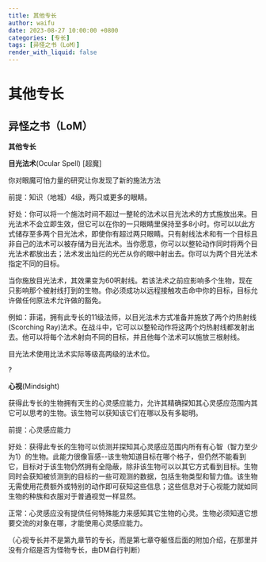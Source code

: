 ```yaml
---
title: 其他专长
author: waifu
date: 2023-08-27 10:00:00 +0800
categories: [专长]
tags: [异怪之书（LoM）]
render_with_liquid: false
---
```

# 其他专长
## 异怪之书（LoM）


**其他专长**


**目光法术**(Ocular
Spell) [超魔]


你对眼魔可怕力量的研究让你发现了新的施法方法


前提：知识（地城）4级，两只或更多的眼睛。


好处：你可以将一个施法时间不超过一整轮的法术以目光法术的方式施放出来。目光法术不会立即生效，但它可以在你的一只眼睛里保持至多8小时。你可以以此方式储存至多两个目光法术，即使你有超过两只眼睛。只有射线法术和有一个目标且非自己的法术可以被存储为目光法术。当你愿意，你可以以整轮动作同时将两个目光法术都放出去；法术发出灿烂的光芒从你的眼中射出去。你可以为两个目光法术指定不同的目标。


当你施放目光法术，其效果变为60呎射线。若该法术之前应影响多个生物，现在只影响那个被射线打到的生物。你必须成功以远程接触攻击命中你的目标，目标允许做任何原法术允许做的豁免。


例如：菲诺，拥有此专长的11级法师，以目光法术方式准备并施放了两个灼热射线(Scorching Ray)法术。在战斗中，它可以以整轮动作将这两个灼热射线都发射出去。他可以将每个法术射向不同的目标，并且他每个法术可以施放三根射线。


目光法术使用比法术实际等级高两级的法术位。


?


**心视**(Mindsight)


获得此专长的生物拥有天生的心灵感应能力，允许其精确探知其心灵感应范围内其它可以思考的生物。该生物可以获知该它们在哪以及有多聪明。


前提：心灵感应能力


好处：获得此专长的生物可以侦测并探知其心灵感应范围内所有有心智（智力至少为1）的生物。此能力很像盲感--该生物知道目标在哪个格子，但仍然不能看到它，目标对于该生物仍然拥有全隐蔽，除非该生物可以以其它方式看到目标。生物同时会获知被侦测到的目标的一些可观测的数据，包括生物类型和智力值。该生物无需使用花费额外或特别的动作即可获知这些信息；这些信息对于心视能力就如同生物的种族和衣服对于普通视觉一样显然。


正常：心灵感应没有提供任何特殊能力来感知其它生物的心灵。生物必须知道它想要交流的对象在哪，才能使用心灵感应能力。


（心视专长并不是第九章节的专长，而是第七章夺躯怪后面的附加介绍，在那里并没有介绍是否为怪物专长，由DM自行判断）






